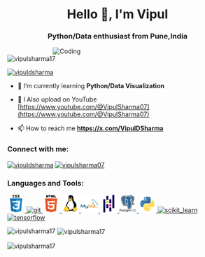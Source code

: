 <h1 align="center">Hello 👋, I'm Vipul</h1>
<h3 align="center">Python/Data enthusiast from Pune,India</h3>
<img align="right" alt="Coding" width="400" src="https://gifdb.com/images/high/coding-animated-laptop-flow-stream-ja04010rm5o68zfk.gif">

<p align="left"> <img src="https://komarev.com/ghpvc/?username=vipulsharma17&label=Profile%20views&color=0e75b6&style=flat" alt="vipulsharma17" /> </p>

<p align="left"> <a href="https://twitter.com/vipuldsharma" target="blank"><img src="https://img.shields.io/twitter/follow/vipuldsharma?logo=twitter&style=for-the-badge" alt="vipuldsharma" /></a> </p>

- 🌱 I’m currently learning **Python/Data Visualization**

- 📝 I Also upload on YouTube [https://www.youtube.com/@VipulSharma07](https://www.youtube.com/@VipulSharma07)

- 📫 How to reach me **https://x.com/VipulDSharma**

<h3 align="left">Connect with me:</h3>
<p align="left">
<a href="https://twitter.com/vipuldsharma" target="blank"><img align="center" src="https://raw.githubusercontent.com/rahuldkjain/github-profile-readme-generator/master/src/images/icons/Social/twitter.svg" alt="vipuldsharma" height="30" width="40" /></a>
<a href="https://www.youtube.com/c/vipulsharma07" target="blank"><img align="center" src="https://raw.githubusercontent.com/rahuldkjain/github-profile-readme-generator/master/src/images/icons/Social/youtube.svg" alt="vipulsharma07" height="30" width="40" /></a>
</p>

<h3 align="left">Languages and Tools:</h3>
<p align="left"> <a href="https://www.w3schools.com/css/" target="_blank" rel="noreferrer"> <img src="https://raw.githubusercontent.com/devicons/devicon/master/icons/css3/css3-original-wordmark.svg" alt="css3" width="40" height="40"/> </a> <a href="https://git-scm.com/" target="_blank" rel="noreferrer"> <img src="https://www.vectorlogo.zone/logos/git-scm/git-scm-icon.svg" alt="git" width="40" height="40"/> </a> <a href="https://www.w3.org/html/" target="_blank" rel="noreferrer"> <img src="https://raw.githubusercontent.com/devicons/devicon/master/icons/html5/html5-original-wordmark.svg" alt="html5" width="40" height="40"/> </a> <a href="https://www.linux.org/" target="_blank" rel="noreferrer"> <img src="https://raw.githubusercontent.com/devicons/devicon/master/icons/linux/linux-original.svg" alt="linux" width="40" height="40"/> </a> <a href="https://www.mysql.com/" target="_blank" rel="noreferrer"> <img src="https://raw.githubusercontent.com/devicons/devicon/master/icons/mysql/mysql-original-wordmark.svg" alt="mysql" width="40" height="40"/> </a> <a href="https://pandas.pydata.org/" target="_blank" rel="noreferrer"> <img src="https://raw.githubusercontent.com/devicons/devicon/2ae2a900d2f041da66e950e4d48052658d850630/icons/pandas/pandas-original.svg" alt="pandas" width="40" height="40"/> </a> <a href="https://www.postgresql.org" target="_blank" rel="noreferrer"> <img src="https://raw.githubusercontent.com/devicons/devicon/master/icons/postgresql/postgresql-original-wordmark.svg" alt="postgresql" width="40" height="40"/> </a> <a href="https://www.python.org" target="_blank" rel="noreferrer"> <img src="https://raw.githubusercontent.com/devicons/devicon/master/icons/python/python-original.svg" alt="python" width="40" height="40"/> </a> <a href="https://scikit-learn.org/" target="_blank" rel="noreferrer"> <img src="https://upload.wikimedia.org/wikipedia/commons/0/05/Scikit_learn_logo_small.svg" alt="scikit_learn" width="40" height="40"/> </a> <a href="https://www.tensorflow.org" target="_blank" rel="noreferrer"> <img src="https://www.vectorlogo.zone/logos/tensorflow/tensorflow-icon.svg" alt="tensorflow" width="40" height="40"/> </a> </p>

<p><img align="left" src="https://github-readme-stats.vercel.app/api/top-langs?username=vipulsharma17&show_icons=true&locale=en&layout=compact" alt="vipulsharma17" /></p>

<p>&nbsp;<img align="center" src="https://github-readme-stats.vercel.app/api?username=vipulsharma17&show_icons=true&locale=en" alt="vipulsharma17" /></p>

<p><img align="center" src="https://github-readme-streak-stats.herokuapp.com/?user=vipulsharma17&" alt="vipulsharma17" /></p>
